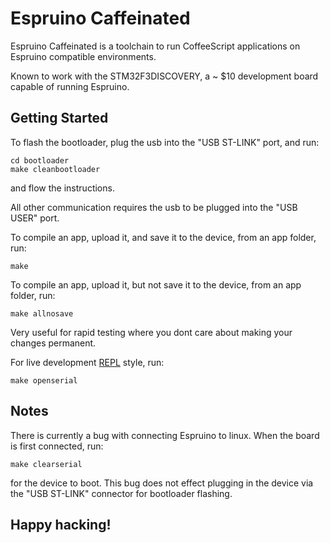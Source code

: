 Espruino Caffeinated
===

Espruino Caffeinated is a toolchain to run CoffeeScript applications on Espruino compatible environments.

Known to work with the STM32F3DISCOVERY, a ~ $10 development board capable of running Espruino.

Getting Started
---

To flash the bootloader, plug the usb into the "USB ST-LINK" port, and run:

    cd bootloader
    make cleanbootloader

and flow the instructions.

All other communication requires the usb to be plugged into the "USB USER" port.

To compile an app, upload it, and save it to the device, from an app folder, run:

    make

To compile an app, upload it, but not save it to the device, from an app folder, run:

    make allnosave

Very useful for rapid testing where you dont care about making your changes permanent.

For live development [REPL](https://en.wikipedia.org/wiki/Read%E2%80%93eval%E2%80%93print_loop) style, run:

    make openserial

Notes
---

There is currently a bug with connecting Espruino to linux. When the board is first connected, run:

    make clearserial

for the device to boot. This bug does not effect plugging in the device via the
"USB ST-LINK" connector for bootloader flashing.

Happy hacking!
---
